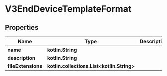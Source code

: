 
# V3EndDeviceTemplateFormat

## Properties
Name | Type | Description | Notes
------------ | ------------- | ------------- | -------------
**name** | **kotlin.String** |  |  [optional]
**description** | **kotlin.String** |  |  [optional]
**fileExtensions** | **kotlin.collections.List&lt;kotlin.String&gt;** |  |  [optional]



